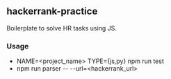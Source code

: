 ## hackerrank-practice

Boilerplate to solve HR tasks using JS.

### Usage
- NAME=<project_name> TYPE={js,py} npm run test
- npm run parser -- --url=<hackerrank_url>

